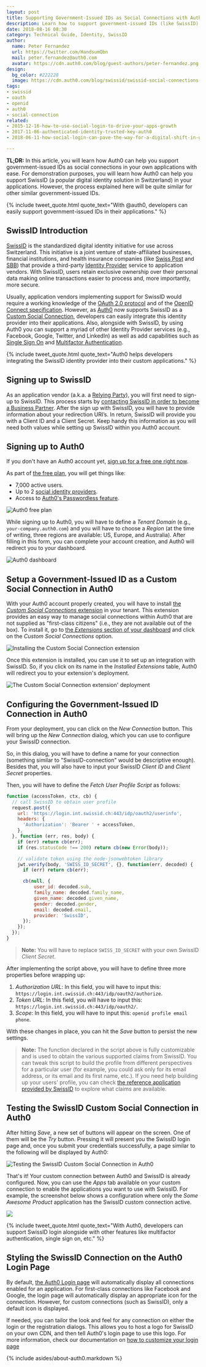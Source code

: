 ```yaml
---
layout: post
title: Supporting Government-Issued IDs as Social Connections with Auth0
description: Learn how to support government-issued IDs (like SwissID) as Social Connections into your applications with Auth0.
date: 2018-08-16 08:30
category: Technical Guide, Identity, SwissID
author:
  name: Peter Fernandez
  url: https://twitter.com/HandsumQbn
  mail: peter.fernandez@auth0.com
  avatar: https://cdn.auth0.com/blog/guest-authors/peter-fernandez.png
design:
  bg_color: #222228
  image: https://cdn.auth0.com/blog/swissid/swissid-social-connections-logo.png
tags:
- swissid
- oauth
- openid
- auth0
- social-connection
related:
- 2015-12-16-how-to-use-social-login-to-drive-your-apps-growth
- 2017-11-06-authenticated-identity-trusted-key-auth0
- 2018-06-11-how-social-login-can-pave-the-way-for-a-digital-shift-in-grocery

---
```


**TL;DR:** In this article, you will learn how Auth0 can help you support government-issued IDs as social connections in your own applications with ease. For demonstration purposes, you will learn how Auth0 can help you support SwissID (a popular digital identity solution in Switzerland) in your applications. However, the process explained here will be quite similar for other similar government-issued IDs.

{% include tweet_quote.html quote_text="With @auth0, developers can easily support government-issued IDs in their applications." %}

## SwissID Introduction

[SwissID](https://swissid.ch) is the standardized digital identity initiative for use across Switzerland. This initiative is a joint venture of state-affiliated businesses, financial institutions, and health insurance companies (like [Swiss Post](https://www.post.ch/en) and [SBB](https://www.sbb.ch/en/)) that provide a third-party [Identity Provider](https://auth0.com/docs/identityproviders) service to application vendors. With SwissID, users retain exclusive ownership over their personal data making online transactions easier to process and, more importantly, more secure.

Usually, application vendors implementing support for SwissID would require a working knowledge of the [OAuth 2.0 protocol](https://auth0.com/docs/protocols/oauth2) and of the [OpenID Connect specification](https://auth0.com/docs/protocols/oidc). However, as [Auth0](https://auth0.com) now supports SwissID as a [Custom Social Connection](https://auth0.com/docs/extensions/custom-social-extensions), developers can easily integrate this identity provider into their applications. Also, alongside with SwissID, by using Auth0 you can support a myriad of other Identity Provider services (e.g., Facebook, Google, Twitter, and LinkedIn) as well as add capabilities such as [Single Sign On](https://auth0.com/docs/sso/current) and [Multifactor Authentication](https://auth0.com/docs/multifactor-authentication).

{% include tweet_quote.html quote_text="Auth0 helps developers integrating the SwissID identity provider into their custom applications." %}

## Signing up to SwissID

As an application vendor (a.k.a. a [Relying Party](https://auth0.com/identity-glossary#r)), you will first need to sign-up to SwissID. This process starts by [contacting SwissID in order to become a Business Partner](https://www.swissid.ch/en/business-partners#become-a-part-of-a-success-story). After the sign up with SwissID, you will have to provide information about your redirection URI’s. In return, SwissID will provide you with a Client ID and a Client Secret. Keep handy this information as you will need both values while setting up SwissID within you Auth0 account.

## Signing up to Auth0

If you don't have an Auth0 account yet, <a href="https://auth0.com/signup" data-amp-replace="CLIENT_ID" data-amp-addparams="anonId=CLIENT_ID(cid-scope-cookie-fallback-name)">sign up for a free one right now</a>.

As part of [the free plan](https://auth0.com/pricing), you will get things like:
- 7,000 active users.
- Up to 2 [social identity providers](https://auth0.com/docs/identityproviders).
- Access to [Auth0's Passwordless feature](https://auth0.com/passwordless).

![Auth0 free plan](https://cdn.auth0.com/blog/swissid/auth0-free-plan.png)

While signing up to Auth0, you will have to define a _Tenant Domain_ (e.g., `your-company.auth0.com`) and you will have to choose a _Region_ (at the time of writing, three regions are available: US, Europe, and Australia). After filling in this form, you can complete your account creation, and Auth0 will redirect you to your dashboard.

![Auth0 dashboard](https://cdn.auth0.com/blog/secure-your-gaming-company-with-auth0's-user-fraud-score-and-minfraud/auth0-dashboard.png)

## Setup a Government-Issued ID as a Custom Social Connection in Auth0

With your Auth0 account properly created, you will have to install [the _Custom Social Connections_ extension](https://auth0.com/docs/extensions/custom-social-extensions) in your tenant. This extension provides an easy way to manage social connections within Auth0 that are not supplied as "first-class citizens" (i.e., they are not available out of the box). To install it, go to [the _Extensions_ section of your dashboard](https://manage.auth0.com/#/extensions) and click on the _Custom Social Connections_ option.

![Installing the Custom Social Connection extension](https://cdn.auth0.com/blog/swissid/custom-social-connection.png)

Once this extension is installed, you can use it to set up an integration with SwissID. So, if you click on its name in the _Installed Extensions_ table, Auth0 will redirect you to your extension's deployment.

![The Custom Social Connection extension' deployment](https://cdn.auth0.com/blog/swissid/custom-social-connect-deployment.png)

## Configuring the Government-Issued ID Connection in Auth0

From your deployment, you can click on the _New Connection_ button. This will bring up the _New Connection_ dialog, which you can use to configure your SwissID connection.

So, in this dialog, you will have to define a name for your connection (something similar to "SwissID-connection" would be descriptive enough). Besides that, you will also have to input your SwissID _Client ID_ and _Client Secret_ properties.

Then, you will have to define the _Fetch User Profile Script_ as follows:

```javascript
function (accessToken, ctx, cb) {
  // call SwissID to obtain user profile
  request.post({
    url: 'https://login.int.swissid.ch:443/idp/oauth2/userinfo',
    headers: {
      'Authorization': 'Bearer ' + accessToken,
    },
  }, function (err, res, body) {
    if (err) return cb(err);
    if (res.statusCode !== 200) return cb(new Error(body));

    // validate token using the node-jsonwebtoken library
    jwt.verify(body, 'SWISS_ID_SECRET', {}, function(err, decoded) {
      if (err) return cb(err);

      cb(null, {
          user_id: decoded.sub,
          family_name: decoded.family_name,
          given_name: decoded.given_name,
          gender: decoded.gender,
          email: decoded.email,
          provider: 'SwissID',
      });
    });
  });
}
```

> **Note:** You will have to replace `SWISS_ID_SECRET` with your own SwissID _Client Secret_.

After implementing the script above, you will have to define three more properties before wrapping up:

1. _Authorization URL_: In this field, you will have to input this: `https://login.int.swissid.ch:443/idp/oauth2/authorize`.
2. _Token URL_: In this field, you will have to input this: `https://login.int.swissid.ch:443/idp/oauth2/`.
3. _Scope_: In this field, you will have to input this: `openid profile email phone`.

With these changes in place, you can hit the _Save_ button to persist the new settings.

> **Note:** The function declared in the script above is fully customizable and is used to obtain the various supported claims from SwissID. You can tweak this script to build the profile from different perspectives for a particular user (for example, you could ask only for its email address, or its email and its first name, etc.). If you need help building up your users' profile, you can check [the reference application provided by SwissID](https://login.int.swissid.ch/swissid-ref-app) to explore what claims are available. 

## Testing the SwissID Custom Social Connection in Auth0

After hitting _Save_, a new set of buttons will appear on the screen. One of them will be the _Try_ button. Pressing it will present you the SwissID login page and, once you submit your credentials successfully, a page similar to the following will be displayed by Auth0:

![Testing the SwissID Custom Social Connection in Auth0](https://cdn.auth0.com/blog/swissid/testing-the-social-connection-extension.png)

That's it! Your custom connection between Auth0 and SwissID is already configured. Now, you can use the _Apps_ tab available on your custom connection to enable the applications you want to use with SwissID. For example, the screenshot below shows a configuration where only the _Some Awesome Product_ application has the SwissID custom connection active.

![](https://cdn.auth0.com/blog/swissid/activating-the-custom-connection-to-different-apps.png)

{% include tweet_quote.html quote_text="With Auth0, developers can support SwissID login alongside with other features like multifactor authentication, single sign on, etc." %}

## Styling the SwissID Connection on the Auth0 Login Page

By default, [the Auth0 Login page](https://auth0.com/docs/hosted-pages/login) will automatically display all connections enabled for an application. For first-class connections like Facebook and Google, the login page will automatically display an appropriate icon for the connection. However, for custom connections (such as SwissID), only a default icon is displayed.

If needed, you can tailor the look and feel for any connection on either the login or the registration dialogs. This allows you to host a logo for SwissID on your own CDN, and then tell Auth0's login page to use this logo. For more information, check our documentation on [how to customize your login page](https://auth0.com/docs/hosted-pages/login#how-to-customize-your-login-page)

{% include asides/about-auth0.markdown %}
